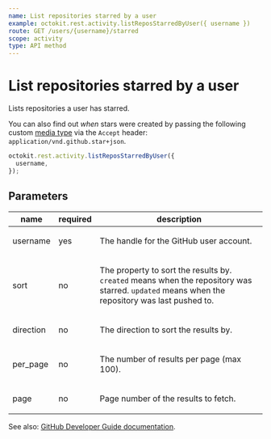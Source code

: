 ```yaml
---
name: List repositories starred by a user
example: octokit.rest.activity.listReposStarredByUser({ username })
route: GET /users/{username}/starred
scope: activity
type: API method
---
```


# List repositories starred by a user

Lists repositories a user has starred.

You can also find out _when_ stars were created by passing the following custom [media type](https://docs.github.com/enterprise-cloud@latest//rest/overview/media-types/) via the `Accept` header: `application/vnd.github.star+json`.

```js
octokit.rest.activity.listReposStarredByUser({
  username,
});
```

## Parameters

<table>
  <thead>
    <tr>
      <th>name</th>
      <th>required</th>
      <th>description</th>
    </tr>
  </thead>
  <tbody>
    <tr><td>username</td><td>yes</td><td>

The handle for the GitHub user account.

</td></tr>
<tr><td>sort</td><td>no</td><td>

The property to sort the results by. `created` means when the repository was starred. `updated` means when the repository was last pushed to.

</td></tr>
<tr><td>direction</td><td>no</td><td>

The direction to sort the results by.

</td></tr>
<tr><td>per_page</td><td>no</td><td>

The number of results per page (max 100).

</td></tr>
<tr><td>page</td><td>no</td><td>

Page number of the results to fetch.

</td></tr>
  </tbody>
</table>

See also: [GitHub Developer Guide documentation](https://docs.github.com/enterprise-cloud@latest//rest/reference/activity#list-repositories-starred-by-a-user).
